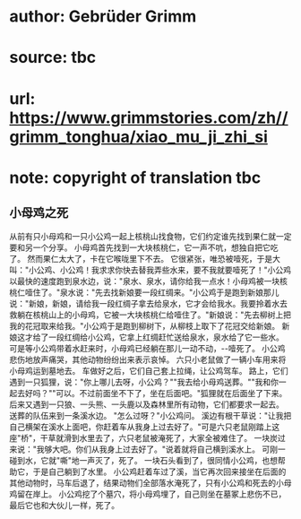 # author: Gebrüder Grimm
# source: tbc
# url: https://www.grimmstories.com/zh//grimm_tonghua/xiao_mu_ji_zhi_si
# note: copyright of translation tbc

## 小母鸡之死 

从前有只小母鸡和一只小公鸡一起上核桃山找食物，它们约定谁先找到果仁就一定要和另一个分享。
小母鸡首先找到一大块核桃仁，它一声不吭，想独自把它吃了。
然而果仁太大了，卡在它喉咙里下不去。
它很紧张，唯恐被噎死，于是大叫："小公鸡、小公鸡！我求求你快去替我弄些水来，要不我就要噎死了！"小公鸡以最快的速度跑到泉水边，说："泉水、泉水，请你给我一点水！小母鸡被一块核桃仁噎住了。"泉水说："先去找新娘要一段红绸来。"小公鸡于是跑到新娘那儿说："新娘，新娘，请给我一段红绸子拿去给泉水，它才会给我水。我要拎着水去救躺在核桃山上的小母鸡，它被一大块核桃仁给噎住了。"新娘说："先去柳树上把我的花冠取来给我。"小公鸡于是跑到柳树下，从柳枝上取下了花冠交给新娘。
新娘这才给了一段红绸给小公鸡，它拿上红绸赶忙送给泉水，泉水给了它一些水。
可是等小公鸡带着水赶来时，小母鸡已经躺在那儿一动不动，--噎死了。
小公鸡悲伤地放声痛哭，其他动物纷纷出来表示哀悼。
六只小老鼠做了一辆小车用来将小母鸡运到墓地去。
车做好之后，它们自己套上拉绳，让公鸡驾车。
路上，它们遇到一只狐狸，说："你上哪儿去呀，小公鸡？""我去给小母鸡送葬。""我和你一起去好吗？""可以。不过前面坐不下了，坐在后面吧。"狐狸就在后面坐了下来。
后来又遇到一只狼、一头熊、一头鹿以及森林里所有动物，它们都要求一起去。
送葬的队伍来到一条溪水边。 "怎么过呀？"小公鸡问。
溪边有根干草说："让我把自己横架在溪水上面吧，你赶着车从我身上过去好了。"可是六只老鼠刚踏上这座"桥"，干草就滑到水里去了，六只老鼠被淹死了，大家全被难住了。
一块炭过来说："我够大吧。你们从我身上过去好了。"说着就将自己横到溪水上。
可刚一碰到水，它就"嘶"地一声灭了，死了。
一块石头看到了，很同情小公鸡，也想帮助它，于是自己躺到了水里。
小公鸡赶着车过了溪，当它再次回来接坐在后面的其他动物时，马车后退了，结果动物们全部落水淹死了，只有小公鸡和死去的小母鸡留在岸上。
小公鸡挖了个墓穴，将小母鸡埋了，自己则坐在墓冢上悲伤不已，最后它也和大伙儿一样，死了。
